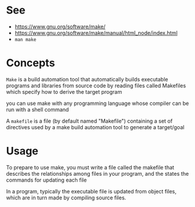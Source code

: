 # See

- <https://www.gnu.org/software/make/>
- <https://www.gnu.org/software/make/manual/html_node/index.html>
- `man make`

# Concepts

`Make` is a build automation tool that automatically builds executable programs and libraries from source code by reading files called Makefiles which specify how to derive the target program

you can use make with any programming language whose compiler can be run with a shell command

A `makefile` is a file (by default named "Makefile") containing a set of directives used by a make build automation tool to generate a target/goal

# Usage

To prepare to use make, you must write a file called the makefile that describes the relationships among files in  your program,  and  the  states the commands for updating each file

In a program, typically the executable file is updated from object files, which are in turn made by compiling source files.
